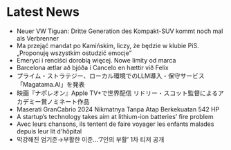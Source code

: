 # Latest News
-  Neuer VW Tiguan: Dritte Generation des Kompakt-SUV kommt noch mal als Verbrenner
-  Ma przejąć mandat po Kamińskim, liczy, że będzie w klubie PiS. „Proponuję wszystkim ostudzić emocje”
-  Emeryci i renciści dorobią więcej. Nowe limity od marca
-  Barcelona ætlar að bjóða í Cancelo en hættir við Felix
-  プライム・ストラテジー、ローカル環境での​LLM導入・保守サービス「Magatama.AI」を発表
-  映画『ナポレオン』Apple TV+で世界配信 リドリー・スコット監督によるアカデミー賞ノミネート作品
-  Maserati GranCabrio 2024 Nikmatnya Tanpa Atap Berkekuatan 542 HP
-  A startup’s technology takes aim at lithium-ion batteries’ fire problem
-  Avec leurs chansons, ils tentent de faire voyager les enfants malades depuis leur lit d'hôpital
-  막강해진 엄기준→부활한 이준…‘7인의 부활’ 1차 티저 공개
